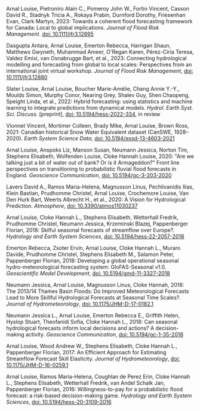 Arnal Louise, Pietroniro Alain C., Pomeroy John W., Fortin Vincent, Casson David R., Stadnyk Tricia A., Rokaya Prabin, Durnford Dorothy, Friesenhan Evan, Clark Martyn, 2023: Towards a coherent flood forecasting framework for Canada: Local to global implications. _Journal of Flood Risk Management_. [doi: 10.1111/jfr3.12895](https://doi.org/10.1111/jfr3.12895)

Dasgupta Antara, Arnal Louise, Emerton Rebecca, Harrigan Shaun, Matthews Gwyneth, Muhammad Ameer, O'Regan Karen, Pérez-Ciria Teresa, Valdez Emixi, van Osnabrugge Bart, et al., 2023: Connecting hydrological modelling and forecasting from global to local scales: Perspectives from an international joint virtual workshop. _Journal of Flood Risk Management_, [doi: 10.1111/jfr3.12880](https://doi.org/10.1111/jfr3.12880)

Slater Louise, Arnal Louise, Boucher Marie-Amélie, Chang Annie Y.-Y., Moulds Simon, Murphy Conor, Nearing Grey, Shalev Guy, Shen Chaopeng, Speight Linda, et al., 2022: Hybrid forecasting: using statistics and machine learning to integrate predictions from dynamical models. _Hydrol. Earth Syst. Sci. Discuss._ [preprint], [doi: 10.5194/hess-2022-334](https://doi.org/10.5194/hess-2022-334), in review

Vionnet Vincent, Mortimer Colleen, Brady Mike, Arnal Louise, Brown Ross, 2021: Canadian historical Snow Water Equivalent dataset (CanSWE, 1928–2020). _Earth System Science Data_, [doi: 10.5194/essd-13-4603-2021](https://doi.org/10.5194/essd-13-4603-2021)

Arnal Louise, Anspoks Liz, Manson Susan, Neumann Jessica, Norton Tim, Stephens Elisabeth, Wolfenden Louise, Cloke Hannah Louise, 2020: "Are we talking just a bit of water out of bank? Or is it Armageddon?" Front line perspectives on transitioning to probabilistic fluvial flood forecasts in England. _Geoscience Communication_, [doi: 10.5194/gc-3-203-2020](https://doi.org/10.5194/gc-3-203-2020)

Lavers David A., Ramos Maria-Helena, Magnusson Linus, Pechlivanidis Ilias, Klein Bastian, Prudhomme Christel, Arnal Louise, Crochemore Louise, Van Den Hurk Bart, Weerts Albrecht H., et al., 2020: A Vision for Hydrological Prediction. _Atmosphere_, [doi: 10.3390/atmos11030237](http://doi.org/10.3390/atmos11030237)

Arnal Louise, Cloke Hannah L., Stephens Elisabeth, Wetterhall Fredrik, Prudhomme Christel, Neumann Jessica, Krzeminski Blazej, Pappenberger Florian, 2018: Skilful seasonal forecasts of streamflow over Europe?. _Hydrology and Earth System Sciences_, [doi: 10.5194/hess-22-2057-2018](http://doi.org/10.5194/hess-22-2057-2018)

Emerton Rebecca, Zsoter Ervin, Arnal Louise, Cloke Hannah L., Muraro Davide, Prudhomme Christel, Stephens Elisabeth M., Salamon Peter, Pappenberger Florian, 2018: Developing a global operational seasonal hydro-meteorological forecasting system: GloFAS-Seasonal v1.0. _Geoscientific Model Development_, [doi: 10.5194/gmd-11-3327-2018](http://doi.org/10.5194/gmd-11-3327-2018)

Neumann Jessica, Arnal Louise, Magnusson Linus, Cloke Hannah, 2018: The 2013/14 Thames Basin Floods: Do Improved Meteorological Forecasts Lead to More Skillful Hydrological Forecasts at Seasonal Time Scales?. _Journal of Hydrometeorology_, [doi: 10.1175/JHM-D-17-0182.1](http://doi.org/10.1175/JHM-D-17-0182.1)

Neumann Jessica L., Arnal Louise, Emerton Rebecca E., Griffith Helen, Hyslop Stuart, Theofanidi Sofia, Cloke Hannah L., 2018: Can seasonal hydrological forecasts inform local decisions and actions? A decision-making activity. _Geoscience Communication_, [doi: 10.5194/gc-1-35-2018](http://doi.org/10.5194/gc-1-35-2018)

Arnal Louise, Wood Andrew W., Stephens Elisabeth, Cloke Hannah L., Pappenberger Florian, 2017: An Efficient Approach for Estimating Streamflow Forecast Skill Elasticity. _Journal of Hydrometeorology_, [doi: 10.1175/JHM-D-16-0259.1](http://doi.org/10.1175/JHM-D-16-0259.1)

Arnal Louise, Ramos Maria-Helena, Coughlan de Perez Erin, Cloke Hannah L., Stephens Elisabeth, Wetterhall Fredrik, van Andel Schalk Jan, Pappenberger Florian, 2016: Willingness-to-pay for a probabilistic flood forecast: a risk-based decision-making game. _Hydrology and Earth System Sciences_, [doi: 10.5194/hess-20-3109-2016](http://doi.org/10.5194/hess-20-3109-2016)
